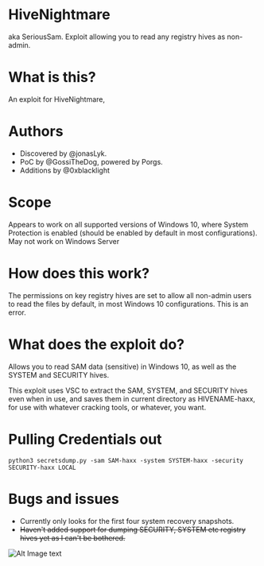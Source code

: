 # HiveNightmare
aka SeriousSam.  Exploit allowing you to read any registry hives as non-admin.

# What is this?
An exploit for HiveNightmare, 

# Authors 
- Discovered by @jonasLyk.
- PoC by @GossiTheDog, powered by Porgs.
- Additions by @0xblacklight

# Scope
Appears to work on all supported versions of Windows 10, where System Protection is enabled (should be enabled by default in most configurations).
May not work on Windows Server

# How does this work?
The permissions on key registry hives are set to allow all non-admin users to read the files by default, in most Windows 10 configurations.  This is an error.

# What does the exploit do?
Allows you to read SAM data (sensitive) in Windows 10, as well as the SYSTEM and SECURITY hives.

This exploit uses VSC to extract the SAM, SYSTEM, and SECURITY hives even when in use, and saves them in current directory as HIVENAME-haxx, for use with whatever cracking tools, or whatever, you want.

# Pulling Credentials out
```
python3 secretsdump.py -sam SAM-haxx -system SYSTEM-haxx -security SECURITY-haxx LOCAL
```

# Bugs and issues
- Currently only looks for the first four system recovery snapshots.
- ~~Haven't added support for dumping SECURITY, SYSTEM etc registry hives yet as I can't be bothered.~~

![Alt Image text](Capture.PNG?raw=true "PoC on Windows 10 21H1 as non-admin")
